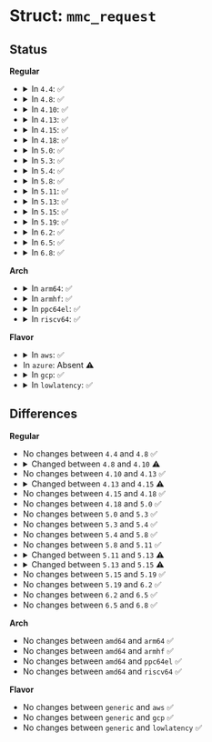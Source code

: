 # Struct: <code>mmc_request</code>

## Status
<b>Regular</b>
<ul>
<li>
<details>
<summary>In <code>4.4</code>: ✅</summary>

```c
struct mmc_request {
    struct mmc_command *sbc;
    struct mmc_command *cmd;
    struct mmc_data *data;
    struct mmc_command *stop;
    struct completion completion;
    void (*done)(struct mmc_request *);
    struct mmc_host *host;
};
```
</details>
</li>
<li>
<details>
<summary>In <code>4.8</code>: ✅</summary>

```c
struct mmc_request {
    struct mmc_command *sbc;
    struct mmc_command *cmd;
    struct mmc_data *data;
    struct mmc_command *stop;
    struct completion completion;
    void (*done)(struct mmc_request *);
    struct mmc_host *host;
};
```
</details>
</li>
<li>
<details>
<summary>In <code>4.10</code>: ✅</summary>

```c
struct mmc_request {
    struct mmc_command *sbc;
    struct mmc_command *cmd;
    struct mmc_data *data;
    struct mmc_command *stop;
    struct completion completion;
    struct completion cmd_completion;
    void (*done)(struct mmc_request *);
    struct mmc_host *host;
    bool cap_cmd_during_tfr;
};
```
</details>
</li>
<li>
<details>
<summary>In <code>4.13</code>: ✅</summary>

```c
struct mmc_request {
    struct mmc_command *sbc;
    struct mmc_command *cmd;
    struct mmc_data *data;
    struct mmc_command *stop;
    struct completion completion;
    struct completion cmd_completion;
    void (*done)(struct mmc_request *);
    struct mmc_host *host;
    bool cap_cmd_during_tfr;
};
```
</details>
</li>
<li>
<details>
<summary>In <code>4.15</code>: ✅</summary>

```c
struct mmc_request {
    struct mmc_command *sbc;
    struct mmc_command *cmd;
    struct mmc_data *data;
    struct mmc_command *stop;
    struct completion completion;
    struct completion cmd_completion;
    void (*done)(struct mmc_request *);
    void (*recovery_notifier)(struct mmc_request *);
    struct mmc_host *host;
    bool cap_cmd_during_tfr;
    int tag;
};
```
</details>
</li>
<li>
<details>
<summary>In <code>4.18</code>: ✅</summary>

```c
struct mmc_request {
    struct mmc_command *sbc;
    struct mmc_command *cmd;
    struct mmc_data *data;
    struct mmc_command *stop;
    struct completion completion;
    struct completion cmd_completion;
    void (*done)(struct mmc_request *);
    void (*recovery_notifier)(struct mmc_request *);
    struct mmc_host *host;
    bool cap_cmd_during_tfr;
    int tag;
};
```
</details>
</li>
<li>
<details>
<summary>In <code>5.0</code>: ✅</summary>

```c
struct mmc_request {
    struct mmc_command *sbc;
    struct mmc_command *cmd;
    struct mmc_data *data;
    struct mmc_command *stop;
    struct completion completion;
    struct completion cmd_completion;
    void (*done)(struct mmc_request *);
    void (*recovery_notifier)(struct mmc_request *);
    struct mmc_host *host;
    bool cap_cmd_during_tfr;
    int tag;
};
```
</details>
</li>
<li>
<details>
<summary>In <code>5.3</code>: ✅</summary>

```c
struct mmc_request {
    struct mmc_command *sbc;
    struct mmc_command *cmd;
    struct mmc_data *data;
    struct mmc_command *stop;
    struct completion completion;
    struct completion cmd_completion;
    void (*done)(struct mmc_request *);
    void (*recovery_notifier)(struct mmc_request *);
    struct mmc_host *host;
    bool cap_cmd_during_tfr;
    int tag;
};
```
</details>
</li>
<li>
<details>
<summary>In <code>5.4</code>: ✅</summary>

```c
struct mmc_request {
    struct mmc_command *sbc;
    struct mmc_command *cmd;
    struct mmc_data *data;
    struct mmc_command *stop;
    struct completion completion;
    struct completion cmd_completion;
    void (*done)(struct mmc_request *);
    void (*recovery_notifier)(struct mmc_request *);
    struct mmc_host *host;
    bool cap_cmd_during_tfr;
    int tag;
};
```
</details>
</li>
<li>
<details>
<summary>In <code>5.8</code>: ✅</summary>

```c
struct mmc_request {
    struct mmc_command *sbc;
    struct mmc_command *cmd;
    struct mmc_data *data;
    struct mmc_command *stop;
    struct completion completion;
    struct completion cmd_completion;
    void (*done)(struct mmc_request *);
    void (*recovery_notifier)(struct mmc_request *);
    struct mmc_host *host;
    bool cap_cmd_during_tfr;
    int tag;
};
```
</details>
</li>
<li>
<details>
<summary>In <code>5.11</code>: ✅</summary>

```c
struct mmc_request {
    struct mmc_command *sbc;
    struct mmc_command *cmd;
    struct mmc_data *data;
    struct mmc_command *stop;
    struct completion completion;
    struct completion cmd_completion;
    void (*done)(struct mmc_request *);
    void (*recovery_notifier)(struct mmc_request *);
    struct mmc_host *host;
    bool cap_cmd_during_tfr;
    int tag;
};
```
</details>
</li>
<li>
<details>
<summary>In <code>5.13</code>: ✅</summary>

```c
struct mmc_request {
    struct mmc_command *sbc;
    struct mmc_command *cmd;
    struct mmc_data *data;
    struct mmc_command *stop;
    struct completion completion;
    struct completion cmd_completion;
    void (*done)(struct mmc_request *);
    void (*recovery_notifier)(struct mmc_request *);
    struct mmc_host *host;
    bool cap_cmd_during_tfr;
    int tag;
    bool crypto_enabled;
    int crypto_key_slot;
    u32 data_unit_num;
};
```
</details>
</li>
<li>
<details>
<summary>In <code>5.15</code>: ✅</summary>

```c
struct mmc_request {
    struct mmc_command *sbc;
    struct mmc_command *cmd;
    struct mmc_data *data;
    struct mmc_command *stop;
    struct completion completion;
    struct completion cmd_completion;
    void (*done)(struct mmc_request *);
    void (*recovery_notifier)(struct mmc_request *);
    struct mmc_host *host;
    bool cap_cmd_during_tfr;
    int tag;
    const struct bio_crypt_ctx *crypto_ctx;
    int crypto_key_slot;
};
```
</details>
</li>
<li>
<details>
<summary>In <code>5.19</code>: ✅</summary>

```c
struct mmc_request {
    struct mmc_command *sbc;
    struct mmc_command *cmd;
    struct mmc_data *data;
    struct mmc_command *stop;
    struct completion completion;
    struct completion cmd_completion;
    void (*done)(struct mmc_request *);
    void (*recovery_notifier)(struct mmc_request *);
    struct mmc_host *host;
    bool cap_cmd_during_tfr;
    int tag;
    const struct bio_crypt_ctx *crypto_ctx;
    int crypto_key_slot;
};
```
</details>
</li>
<li>
<details>
<summary>In <code>6.2</code>: ✅</summary>

```c
struct mmc_request {
    struct mmc_command *sbc;
    struct mmc_command *cmd;
    struct mmc_data *data;
    struct mmc_command *stop;
    struct completion completion;
    struct completion cmd_completion;
    void (*done)(struct mmc_request *);
    void (*recovery_notifier)(struct mmc_request *);
    struct mmc_host *host;
    bool cap_cmd_during_tfr;
    int tag;
    const struct bio_crypt_ctx *crypto_ctx;
    int crypto_key_slot;
};
```
</details>
</li>
<li>
<details>
<summary>In <code>6.5</code>: ✅</summary>

```c
struct mmc_request {
    struct mmc_command *sbc;
    struct mmc_command *cmd;
    struct mmc_data *data;
    struct mmc_command *stop;
    struct completion completion;
    struct completion cmd_completion;
    void (*done)(struct mmc_request *);
    void (*recovery_notifier)(struct mmc_request *);
    struct mmc_host *host;
    bool cap_cmd_during_tfr;
    int tag;
    const struct bio_crypt_ctx *crypto_ctx;
    int crypto_key_slot;
};
```
</details>
</li>
<li>
<details>
<summary>In <code>6.8</code>: ✅</summary>

```c
struct mmc_request {
    struct mmc_command *sbc;
    struct mmc_command *cmd;
    struct mmc_data *data;
    struct mmc_command *stop;
    struct completion completion;
    struct completion cmd_completion;
    void (*done)(struct mmc_request *);
    void (*recovery_notifier)(struct mmc_request *);
    struct mmc_host *host;
    bool cap_cmd_during_tfr;
    int tag;
    const struct bio_crypt_ctx *crypto_ctx;
    int crypto_key_slot;
};
```
</details>
</li>
</ul>
<b>Arch</b>
<ul>
<li>
<details>
<summary>In <code>arm64</code>: ✅</summary>

```c
struct mmc_request {
    struct mmc_command *sbc;
    struct mmc_command *cmd;
    struct mmc_data *data;
    struct mmc_command *stop;
    struct completion completion;
    struct completion cmd_completion;
    void (*done)(struct mmc_request *);
    void (*recovery_notifier)(struct mmc_request *);
    struct mmc_host *host;
    bool cap_cmd_during_tfr;
    int tag;
};
```
</details>
</li>
<li>
<details>
<summary>In <code>armhf</code>: ✅</summary>

```c
struct mmc_request {
    struct mmc_command *sbc;
    struct mmc_command *cmd;
    struct mmc_data *data;
    struct mmc_command *stop;
    struct completion completion;
    struct completion cmd_completion;
    void (*done)(struct mmc_request *);
    void (*recovery_notifier)(struct mmc_request *);
    struct mmc_host *host;
    bool cap_cmd_during_tfr;
    int tag;
};
```
</details>
</li>
<li>
<details>
<summary>In <code>ppc64el</code>: ✅</summary>

```c
struct mmc_request {
    struct mmc_command *sbc;
    struct mmc_command *cmd;
    struct mmc_data *data;
    struct mmc_command *stop;
    struct completion completion;
    struct completion cmd_completion;
    void (*done)(struct mmc_request *);
    void (*recovery_notifier)(struct mmc_request *);
    struct mmc_host *host;
    bool cap_cmd_during_tfr;
    int tag;
};
```
</details>
</li>
<li>
<details>
<summary>In <code>riscv64</code>: ✅</summary>

```c
struct mmc_request {
    struct mmc_command *sbc;
    struct mmc_command *cmd;
    struct mmc_data *data;
    struct mmc_command *stop;
    struct completion completion;
    struct completion cmd_completion;
    void (*done)(struct mmc_request *);
    void (*recovery_notifier)(struct mmc_request *);
    struct mmc_host *host;
    bool cap_cmd_during_tfr;
    int tag;
};
```
</details>
</li>
</ul>
<b>Flavor</b>
<ul>
<li>
<details>
<summary>In <code>aws</code>: ✅</summary>

```c
struct mmc_request {
    struct mmc_command *sbc;
    struct mmc_command *cmd;
    struct mmc_data *data;
    struct mmc_command *stop;
    struct completion completion;
    struct completion cmd_completion;
    void (*done)(struct mmc_request *);
    void (*recovery_notifier)(struct mmc_request *);
    struct mmc_host *host;
    bool cap_cmd_during_tfr;
    int tag;
};
```
</details>
</li>
<li>
In <code>azure</code>: Absent ⚠️
</li>
<li>
<details>
<summary>In <code>gcp</code>: ✅</summary>

```c
struct mmc_request {
    struct mmc_command *sbc;
    struct mmc_command *cmd;
    struct mmc_data *data;
    struct mmc_command *stop;
    struct completion completion;
    struct completion cmd_completion;
    void (*done)(struct mmc_request *);
    void (*recovery_notifier)(struct mmc_request *);
    struct mmc_host *host;
    bool cap_cmd_during_tfr;
    int tag;
};
```
</details>
</li>
<li>
<details>
<summary>In <code>lowlatency</code>: ✅</summary>

```c
struct mmc_request {
    struct mmc_command *sbc;
    struct mmc_command *cmd;
    struct mmc_data *data;
    struct mmc_command *stop;
    struct completion completion;
    struct completion cmd_completion;
    void (*done)(struct mmc_request *);
    void (*recovery_notifier)(struct mmc_request *);
    struct mmc_host *host;
    bool cap_cmd_during_tfr;
    int tag;
};
```
</details>
</li>
</ul>

## Differences
<b>Regular</b>
<ul>
<li>
No changes between <code>4.4</code> and <code>4.8</code> ✅
</li>
<li>
<details>
<summary>Changed between <code>4.8</code> and <code>4.10</code> ⚠️</summary>
<ul>
<li>
<b>Field added. </b>
<code>struct completion cmd_completion</code>
</li>
<li>
<b>Field added. </b>
<code>bool cap_cmd_during_tfr</code>
</li>
</ul>
</details>
</li>
<li>
No changes between <code>4.10</code> and <code>4.13</code> ✅
</li>
<li>
<details>
<summary>Changed between <code>4.13</code> and <code>4.15</code> ⚠️</summary>
<ul>
<li>
<b>Field added. </b>
<code>void (*recovery_notifier)(struct mmc_request *)</code>
</li>
<li>
<b>Field added. </b>
<code>int tag</code>
</li>
</ul>
</details>
</li>
<li>
No changes between <code>4.15</code> and <code>4.18</code> ✅
</li>
<li>
No changes between <code>4.18</code> and <code>5.0</code> ✅
</li>
<li>
No changes between <code>5.0</code> and <code>5.3</code> ✅
</li>
<li>
No changes between <code>5.3</code> and <code>5.4</code> ✅
</li>
<li>
No changes between <code>5.4</code> and <code>5.8</code> ✅
</li>
<li>
No changes between <code>5.8</code> and <code>5.11</code> ✅
</li>
<li>
<details>
<summary>Changed between <code>5.11</code> and <code>5.13</code> ⚠️</summary>
<ul>
<li>
<b>Field added. </b>
<code>bool crypto_enabled</code>
</li>
<li>
<b>Field added. </b>
<code>int crypto_key_slot</code>
</li>
<li>
<b>Field added. </b>
<code>u32 data_unit_num</code>
</li>
</ul>
</details>
</li>
<li>
<details>
<summary>Changed between <code>5.13</code> and <code>5.15</code> ⚠️</summary>
<ul>
<li>
<b>Field added. </b>
<code>const struct bio_crypt_ctx *crypto_ctx</code>
</li>
<li>
<b>Field removed. </b>
<code>bool crypto_enabled</code>
</li>
<li>
<b>Field removed. </b>
<code>u32 data_unit_num</code>
</li>
</ul>
</details>
</li>
<li>
No changes between <code>5.15</code> and <code>5.19</code> ✅
</li>
<li>
No changes between <code>5.19</code> and <code>6.2</code> ✅
</li>
<li>
No changes between <code>6.2</code> and <code>6.5</code> ✅
</li>
<li>
No changes between <code>6.5</code> and <code>6.8</code> ✅
</li>
</ul>
<b>Arch</b>
<ul>
<li>
No changes between <code>amd64</code> and <code>arm64</code> ✅
</li>
<li>
No changes between <code>amd64</code> and <code>armhf</code> ✅
</li>
<li>
No changes between <code>amd64</code> and <code>ppc64el</code> ✅
</li>
<li>
No changes between <code>amd64</code> and <code>riscv64</code> ✅
</li>
</ul>
<b>Flavor</b>
<ul>
<li>
No changes between <code>generic</code> and <code>aws</code> ✅
</li>
<li>
No changes between <code>generic</code> and <code>gcp</code> ✅
</li>
<li>
No changes between <code>generic</code> and <code>lowlatency</code> ✅
</li>
</ul>
